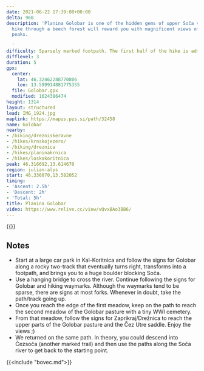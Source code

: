 ```yaml
---
date: 2021-06-22 17:39:08+00:00
delta: 960
description: 'Planina Golobar is one of the hidden gems of upper Soča valley. A long
  hike through a beech forest will reward you with magnificent views of surrounding
  peaks.

  '
difficulty: Sparsely marked footpath. The first half of the hike is admiringly steep.
difflevel: 3
duration: 5
gpx:
  center:
    lat: 46.32462288770806
    lon: 13.599914881775355
  file: Golobar.gpx
  modified: 1624386474
height: 1314
layout: structured
lead: IMG_1924.jpg
maplink: https://mapzs.pzs.si/path/32458
name: Golobar
nearby:
- /biking/drezniskeravne
- /hikes/krnskojezero/
- /biking/dreznica
- /hikes/planinakrnica
- /hikes/loskakoritnica
peak: 46.316692,13.614670
region: julian-alps
start: 46.336070,13.582052
timing:
- 'Ascent: 2.5h'
- 'Descent: 2h'
- 'Total: 5h'
title: Planina Golobar
video: https://www.relive.cc/view/vQvxBAo3BB6/
---
```

{{<hike-details description="yes">}}

## Notes

* Start at a large car park in Kal-Koritnica and follow the signs for Golobar along a rocky two-track that eventually turns right, transforms into a footpath, and brings you to a huge boulder blocking Soča.
* Use a hanging bridge to cross the river. Continue following the signs for Golobar and hiking waymarks. Although the waymarks tend to be sparse, there are signs at most forks. Whenever in doubt, take the path/track going up.
* Once you reach the edge of the first meadow, keep on the path to reach the second meadow of the Golobar pasture with a tiny WWI cemetery.
* From that meadow, follow the signs for Zaprikraj/Drežnica to reach the upper parts of the Golobar pasture and the Čez Utre saddle. Enjoy the views ;)
* We returned on the same path. In theory, you could descend into Čezsoča (another marked trail) and then use the paths along the Soča river to get back to the starting point.

{{<include "bovec.md">}}
